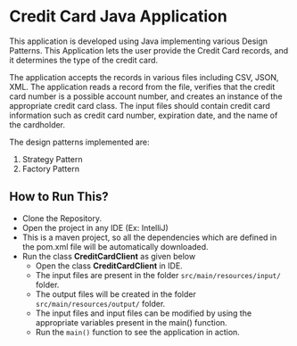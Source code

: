 # Credit Card Java Application

This application is developed using Java implementing various Design Patterns.
This Application lets the user provide the Credit Card records, and it determines the type of the credit card.

The application accepts the records in various files including CSV, JSON, XML.
The application reads a record from the file, verifies that the credit card number is a possible account number, and creates an instance of the appropriate credit card class.
The input files should contain credit card information such as credit card number, expiration date, and the name of the cardholder.

The design patterns implemented are:

1. Strategy Pattern
2. Factory Pattern

## How to Run This?
- Clone the Repository.
- Open the project in any IDE (Ex: IntelliJ)
- This is a maven project, so all the dependencies which are defined in the pom.xml file will be automatically downloaded.
- Run the class **CreditCardClient** as given below
  * Open the class **CreditCardClient** in IDE.
  * The input files are present in the folder `src/main/resources/input/` folder.
  * The output files will be created in the folder `src/main/resources/output/` folder.
  * The input files and input files can be modified by using the appropriate variables present in the main() function.
  * Run the `main()` function to see the application in action.
